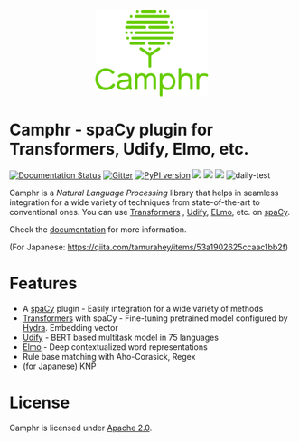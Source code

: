 <p align="center"><img src="https://raw.githubusercontent.com/PKSHATechnology-Research/camphr/master/img/logoc.svg" width="200" /></p>

# Camphr - spaCy plugin for Transformers, Udify, Elmo, etc.

[![Documentation Status](https://readthedocs.org/projects/camphr/badge/?version=latest)](https://camphr.readthedocs.io/en/latest/?badge=latest)
[![Gitter](https://badges.gitter.im/camphr/community.svg)](https://gitter.im/camphr/community?utm_source=badge&utm_medium=badge&utm_campaign=pr-badge)
[![PyPI version](https://badge.fury.io/py/camphr.svg)](https://badge.fury.io/py/camphr)
![](https://github.com/PKSHATechnology-Research/camphr/workflows/test/badge.svg)
![](https://github.com/PKSHATechnology-Research/camphr/workflows/test%20extras/badge.svg)
![](https://github.com/PKSHATechnology-Research/camphr/workflows/test%20package/badge.svg)
![daily-test](https://github.com/PKSHATechnology-Research/camphr/workflows/daily-test/badge.svg)

Camphr is a *Natural Language Processing* library that helps in seamless integration for a wide variety of techniques from state-of-the-art to conventional ones.
You can use [Transformers](https://huggingface.co/transformers/) ,  [Udify](https://github.com/Hyperparticle/udify), [ELmo](https://allennlp.org/elmo), etc. on [spaCy](https://github.com/explosion/spaCy).

Check the [documentation](https://camphr.readthedocs.io/en/latest/) for more information.

(For Japanese: https://qiita.com/tamurahey/items/53a1902625ccaac1bb2f)

# Features

- A [spaCy](https://github.com/explosion/spaCy) plugin - Easily integration for a wide variety of methods
- [Transformers](https://huggingface.co/transformers/) with spaCy - Fine-tuning pretrained model configured by [Hydra](https://hydra.cc/). Embedding vector
- [Udify](https://github.com/Hyperparticle/udify) - BERT based multitask model in 75 languages
- [Elmo](https://allennlp.org/elmo) - Deep contextualized word representations
- Rule base matching with Aho-Corasick, Regex
- (for Japanese) KNP

# License

Camphr is licensed under [Apache 2.0](./LICENSE).
